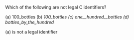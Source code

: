 Which of the following are not legal C identifiers?

(a) 100_bottles
(b) _100_bottles
(c) one__hundred__bottles
(d) bottles_by_the_hundred_

(a) is not a legal identifier
